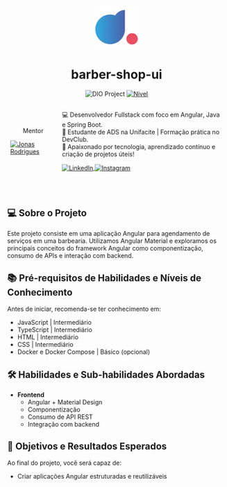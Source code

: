 <!--START_SECTION:header-->
<div align="center">
  <p align="center">
    <img 
      alt="DIO Education" 
      src="https://raw.githubusercontent.com/digitalinnovationone/template-github-trilha/main/.github/assets/logo.webp" 
      width="100px" 
    />
    <h1>barber-shop-ui</h1>
  </p>
</div>
<!--END_SECTION:header-->

<p align="center">
  <img src="https://img.shields.io/static/v1?label=DIO&message=Education&color=E94D5F&labelColor=202024" alt="DIO Project" />
  <a href="#"><img  src="https://img.shields.io/static/v1?label=Nivel&message=Intermediário&color=E94D5F&labelColor=202024" alt="Nivel"></a>
</p>

<!--  -->
<table align="center">
<thead>
  <tr>
    <td>
        <p align="center">Mentor</p>
        <a href="https://github.com/jonasrodrigs">
        <img src="https://avatars.githubusercontent.com/u/139202435?v=4" alt="Jonas Rodrigues" width="100"><br>
      </a>
    </td>
    <td colspan="3">
    <p>💻 Desenvolvedor Fullstack com foco em Angular, Java e Spring Boot.<br/>
     🚀 Estudante de ADS na Unifacite | Formação prática no DevClub.<br/>
     🧠 Apaixonado por tecnologia, aprendizado contínuo e criação de projetos úteis!
    </p>
      <a 
      href="https://www.linkedin.com/in/jonasrodriguesdev/" 
      align="center">
           <img 
            align="center" 
            alt="LinkedIn" 
            src="https://img.shields.io/badge/LinkedIn-0077B5?style=for-the-badge&logo=linkedin&logoColor=white"
            >
        </a>
        <a href="https://www.instagram.com/jonasrodrigues.dev/" target="_blank">
            <img 
              align="center" 
              alt="Instagram" 
              src="https://img.shields.io/badge/Instagram-E4405F?style=for-the-badge&logo=instagram&logoColor=white"
            >
        </a>
    </td>
  </tr>
</thead>
</table>
<!--  -->

<br/>
<br/>

## 💻 Sobre o Projeto

Este projeto consiste em uma aplicação Angular para agendamento de serviços em uma barbearia. Utilizamos Angular Material e exploramos os principais conceitos do framework Angular como componentização, consumo de APIs e interação com backend.

## 📚 Pré-requisitos de Habilidades e Níveis de Conhecimento

Antes de iniciar, recomenda-se ter conhecimento em:

  - JavaScript | Intermediário
  - TypeScript | Intermediário
  - HTML | Intermediário
  - CSS | Intermediário
  - Docker e Docker Compose | Básico (opcional)

## 🛠️ Habilidades e Sub-habilidades Abordadas

- **Frontend**
  - Angular + Material Design
  - Componentização
  - Consumo de API REST
  - Integração com backend

## 🎯 Objetivos e Resultados Esperados

Ao final do projeto, você será capaz de:

- Criar aplicações Angular estruturadas e reutilizáveis
